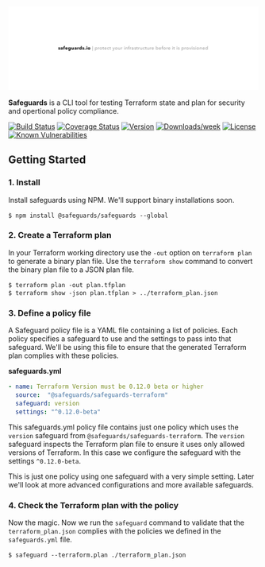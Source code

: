 ![Safeguards](https://raw.githubusercontent.com/safeguards-io/safeguards/master/banner.png)

**Safeguards** is a CLI tool for testing Terraform state and plan for security and opertional policy compliance.

[![Build Status](https://img.shields.io/travis/safeguards-io/safeguards/master)](https://travis-ci.org/safeguards-io/safeguards)
[![Coverage Status](https://img.shields.io/coveralls/safeguards-io/safeguards/master)](https://coveralls.io/github/safeguards-io/safeguards?branch=master)
[![Version](https://img.shields.io/npm/v/@safeguards/safeguards.svg)](https://npmjs.org/package/@safeguards/safeguards)
[![Downloads/week](https://img.shields.io/npm/dw/@safeguards/safeguards.svg)](https://npmjs.org/package/@safeguards/safeguards)
[![License](https://img.shields.io/npm/l/@safeguards/safeguards)](https://github.com/safeguards-io/safeguards/blob/master/package.json)
[![Known Vulnerabilities](https://img.shields.io/snyk/vulnerabilities/npm/@safeguards/safeguards)](https://snyk.io/test/github/safeguards-io/safeguards?targetFile=package.json)

## Getting Started

### 1. Install

Install safeguards using NPM. We'll support binary installations soon.

```
$ npm install @safeguards/safeguards --global
```

### 2. Create a Terraform plan

In your Terraform working directory use the `-out` option on `terraform plan` to generate a binary plan file. Use the `terraform show` command to convert the binary plan file to a JSON plan file.

```
$ terraform plan -out plan.tfplan
$ terraform show -json plan.tfplan > ../terraform_plan.json
```

### 3. Define a policy file

A Safeguard policy file is a YAML file containing a list of policies. Each policy specifies a safeguard to use and the settings to pass into that safeguard. We'll be using this file to ensure that the generated Terraform plan complies with these policies.

**safeguards.yml**
```yaml
- name: Terraform Version must be 0.12.0 beta or higher
  source:  "@safeguards/safeguards-terraform"
  safeguard: version
  settings: "^0.12.0-beta"
```

This safeguards.yml policy file contains just one policy which uses the `version` safeguard from `@safeguards/safeguards-terraform`. The `version` safeguard inspects the Terraform plan file to ensure it uses only allowed versions of Terraform. In this case we configure the safeguard with the settings `^0.12.0-beta`.

This is just one policy using one safeguard with a very simple setting. Later we'll look at more advanced configurations and more available safeguards.

### 4. Check the Terraform plan with the policy

Now the magic. Now we run the `safeguard` command to validate that the `terraform_plan.json` complies with the policies we defined in the `safeguards.yml` file.

```
$ safeguard --terraform.plan ./terraform_plan.json
```
